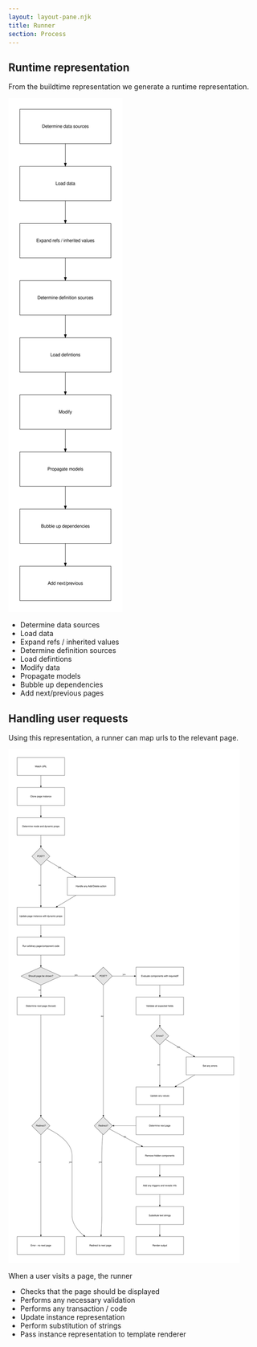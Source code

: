 ```yaml
---
layout: layout-pane.njk
title: Runner
section: Process
---
```


## Runtime representation

From the buildtime representation we generate a runtime representation.

[![Runtime diagram](runtime.svg)](runtime.svg)


- Determine data sources
- Load data
- Expand refs / inherited values
- Determine definition sources
- Load defintions
- Modify data
- Propagate models
- Bubble up dependencies
- Add next/previous pages


## Handling user requests

Using this representation, a runner can map urls to the relevant page.

[![Runner handler diagram](runner-handler.svg)](runner-handler.svg)

When a user visits a page, the runner

- Checks that the page should be displayed
- Performs any necessary validation
- Performs any transaction / code
- Update instance representation
- Perform substitution of strings
- Pass instance representation to template renderer